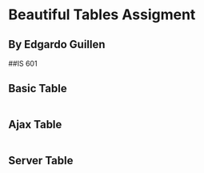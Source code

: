 # Beautiful Tables Assigment 

## By Edgardo Guillen

##IS 601

## Basic Table
![]()

## Ajax Table
![]()

## Server Table
![]()